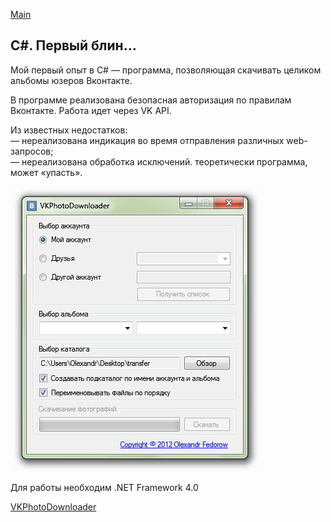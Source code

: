 [Main](/index.md)

## C#. Первый блин…

Мой первый опыт в C# — программа, позволяющая скачивать целиком альбомы юзеров Вконтакте.

В программе реализована безопасная авторизация по правилам Вконтакте. Работа идет через VK API.

Из известных недостатков:  
— нереализована индикация во время отправления различных web-запросов;  
— нереализована обработка исключений. теоретически программа, может «упасть».


![Logo](/img/cs_first.jpg)


Для работы необходим .NET Framework 4.0

[VKPhotoDownloader](/resources/VKPhotoDownloader.zip)